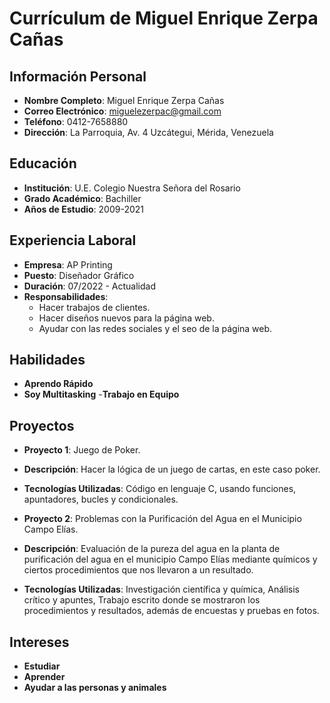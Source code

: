 # Currículum de Miguel Enrique Zerpa Cañas

## Información Personal
- **Nombre Completo**: Miguel Enrique Zerpa Cañas
- **Correo Electrónico**: miguelezerpac@gmail.com
- **Teléfono**: 0412-7658880
- **Dirección**: La Parroquia, Av. 4 Uzcátegui, Mérida, Venezuela

## Educación
- **Institución**: U.E. Colegio Nuestra Señora del Rosario
- **Grado Académico**: Bachiller
- **Años de Estudio**: 2009-2021

## Experiencia Laboral
- **Empresa**: AP Printing
- **Puesto**: Diseñador Gráfico
- **Duración**: 07/2022 - Actualidad
- **Responsabilidades**:
  - Hacer trabajos de clientes.
  - Hacer diseños nuevos para la página web.
  - Ayudar con las redes sociales y el seo de la página web.

## Habilidades
- **Aprendo Rápido**
- **Soy Multitasking**
-**Trabajo en Equipo** 

## Proyectos
- **Proyecto 1**: Juego de Poker.
- **Descripción**: Hacer la lógica de un juego de cartas, en este caso poker.
- **Tecnologías Utilizadas**: Código en lenguaje C, usando funciones, apuntadores, bucles y condicionales.

- **Proyecto 2**: Problemas con la Purificación del Agua en el Municipio Campo Elías.
- **Descripción**: Evaluación de la pureza del agua en la planta de purificación del agua en el municipio Campo Elías mediante químicos y ciertos procedimientos que nos llevaron a un resultado.
 - **Tecnologías Utilizadas**: Investigación científica y química, Análisis crítico y apuntes, Trabajo escrito donde se mostraron los procedimientos y resultados, además de encuestas y pruebas en fotos.

## Intereses
- **Estudiar**
- **Aprender**
- **Ayudar a las personas y animales**
